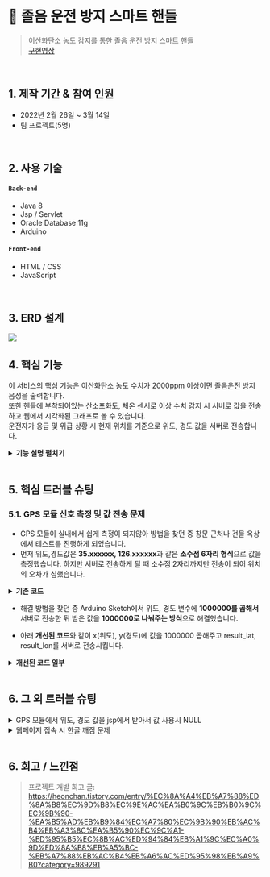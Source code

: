 # :pushpin: 졸음 운전 방지 스마트 핸들
>이산화탄소 농도 감지를 통한 졸음 운전 방지 스마트 핸들  
>[구현영상](https://youtu.be/GPuEISN3gjA) 

</br>

## 1. 제작 기간 & 참여 인원
- 2022년 2월 26일 ~ 3월 14일
- 팀 프로젝트(5명)

</br>

## 2. 사용 기술
#### `Back-end`
  - Java 8
  - Jsp / Servlet
  - Oracle Database 11g
  - Arduino
#### `Front-end`
  - HTML / CSS
  - JavaScript

</br>

## 3. ERD 설계
![](https://user-images.githubusercontent.com/90882199/159430575-1eede29c-4d17-462f-a311-f52c36ad54e8.png)


## 4. 핵심 기능
이 서비스의 핵심 기능은 이산화탄소 농도 수치가 2000ppm 이상이면 졸음운전 방지 음성을 출력합니다.  
또한 핸들에 부착되어있는 산소포화도, 체온 센서로 이상 수치 감지 시 서버로 값을 전송하고 웹에서 시각화된 그래프로 볼 수 있습니다.  
운전자가 응급 및 위급 상황 시 현재 위치를 기준으로 위도, 경도 값을 서버로 전송합니다.  

<details>
<summary><b>기능 설명 펼치기</b></summary>
<div markdown="1">

### 4.1. 전체 흐름
<p align="center">
    <img src="https://user-images.githubusercontent.com/90882199/159431688-5d6b3689-db14-493d-9808-53d48d01009d.png">
</p>
<p align="center">서비스 흐름도 입니다.</p>
<p align="center">
    <img src="https://user-images.githubusercontent.com/90882199/159434996-68f5ca65-cbf3-4c79-9ac3-0ae7221a5bbf.png">
</p>
<p align="center">제품 회로도 입니다.</p>
<p align="center">
    <img src="https://user-images.githubusercontent.com/90882199/159435519-5946f46a-f8d7-441c-81c6-8f9fd00c5e08.png">
</p>
<p align="center">제품 사진 입니다.</p>
핸들 뒤편 좌측과 우측 부분에서 산소포화도 체온을 측정 할 수 있습니다. GPS 모듈은 핸들 내부에 부착되어있습니다. 이산화탄소 센서와, MP3 모듈을 분리한 이유는 실제 차량의 스피커와 연동된 모습을 연출하기 위해서 분리시켜놓았습니다. 실제 차량으로 제품을 만든다면 MP3 모듈을 차량의 스피커와 블루투스 연결을 할 생각입니다.

<details>
<summary><b>아두이노 코드</b></summary>
<div markdown="1">

~~~c++
#include <WiFi.h>
#include <HTTPClient.h>
#include <SoftwareSerial.h>

//체온
#include <Adafruit_MLX90614.h>
Adafruit_MLX90614 mlx = Adafruit_MLX90614();

//산소포화도
#include <Wire.h>
#include "MAX30100_PulseOximeter.h"
#define REPORTING_PERIOD_MS     1000
PulseOximeter pox;
uint32_t tsLastReport = 0;

//gps
#include <TinyGPS.h>
TinyGPS gps;
SoftwareSerial ss(5, 16); // 18tx 19rx
int cnt;
int btn = 2;
boolean check;
int buttonState;

const char* ssid = "KT_GiGA_8403";
const char* password = "6az42bd158";

const char* serverName = "http://59.0.236.167:8081/27.8Hz/getValuesTest.jsp";

unsigned long lastTime = 0;
unsigned long timerDelay = 6000;
long prev_time;

void setup() {
  Serial.begin(9600);

  WiFi.begin(ssid, password);
  Serial.println("Connecting");
  while (WiFi.status() != WL_CONNECTED) {
    delay(500);
    Serial.print(".");
  }
  Serial.println("");
  Serial.print("Connected to WiFi network with IP Address: ");
  Serial.println(WiFi.localIP());

  pox.begin();
  Wire1.setPins(26, 27);
  mlx.begin(MLX90614_I2CADDR, &Wire1);

  //gps
  ss.begin(9600);
  pinMode(2, INPUT);
  cnt = 0;
}

void loop() {
  //산소포화도, 심박수 출력 코드
  pox.update();
  Serial.print("심박수:");
  Serial.print(pox.getHeartRate());
  Serial.print("bpm / 산소포화도:");
  Serial.print(pox.getSpO2());
  Serial.print("%");
  Serial.print(" 체온 = ");
  Serial.print(mlx.readObjectTempC());
  Serial.print("*C");

  //버튼
  buttonState = digitalRead(btn);

  bool newData = false;
  unsigned long chars;
  unsigned short sentences, failed;

  float flat, flon;
  unsigned long age;
  double x, y;
  int result_lat, result_lon;

  if (buttonState == 1) {
    if (check == true) {
      cnt++;
      check = false;
    }
  } else {
    check = true;
  }

  Serial.print(" cnt : ");
  Serial.println(cnt);
  delay(100);

  //Send an HTTP POST request every 10 minutes
  String httpRequestData = "";
  if ((millis() - lastTime) > timerDelay) {
    //Check WiFi connection status
    if (WiFi.status() == WL_CONNECTED) {
      WiFiClient client;
      HTTPClient http;

      // Your Domain name with URL path or IP address with path
      http.begin(client, serverName);

      // Specify content-type header
      http.addHeader("Content-Type", "application/x-www-form-urlencoded");
      // Data to send with HTTP POST

      //---------------------------------------------------------------------------
      //---------------------------------------------------------------------------
      //---------------------------------------------------------------------------
      //서버에 산소포화도,심박수,체온값 전송
      if (pox.getHeartRate() >= 45 && pox.getSpO2() > 90 && pox.getSpO2() <= 100) {
        httpRequestData = "hr=" + (String)pox.getHeartRate() + "&o2=" + (String)pox.getSpO2() + "&temp=" + (String)mlx.readObjectTempC();
      }
      //---------------------------------------------------------------------------
      //---------------------------------------------------------------------------
      //---------------------------------------------------------------------------

      // Send HTTP POST request
      int httpResponseCode = http.POST(httpRequestData);

      Serial.print("HTTP Response code: ");
      Serial.println(httpResponseCode);

      if (millis() - prev_time > 1000) {
        pox = PulseOximeter();
        pox.begin();
      }
      prev_time = millis();

      // Free resources
      http.end();
    }
    else {
      Serial.println("WiFi Disconnected");
    }

    // 버튼 3번 누르면 gps 값 보내기
    if (cnt > 0) {
      for (unsigned long start = millis(); millis() - start < 1000;)
      {
        while (ss.available())
        {
          char c = ss.read();
          // Serial.write(c); // uncomment this line if you want to see the GPS data flowing
          if (gps.encode(c)) // Did a new valid sentence come in?
            newData = true;
        }
      }

      if (newData)
      {
        gps.f_get_position(&flat, &flon, &age);
        Serial.print("LAT=");
        Serial.print(flat == TinyGPS::GPS_INVALID_F_ANGLE ? 0.0 : flat, 6);
        x = (flat == TinyGPS::GPS_INVALID_F_ANGLE ? 0.0 : flat);
        result_lat = x * 1000000;
        Serial.print(" ");
        Serial.print("LON=");
        Serial.println(flon == TinyGPS::GPS_INVALID_F_ANGLE ? 0.0 : flon, 6);
        y = (flon == TinyGPS::GPS_INVALID_F_ANGLE ? 0.0 : flon);
        result_lon = y * 1000000;

        //서버에 GPS값 전송
        httpRequestData += "&LAT=" + (String)result_lat + "&LON=" + (String)result_lon;
      }
    }

    lastTime = millis();
  }
}
~~~  
</div>
</details>

### 4.2. GPS 값을 전송 받아 지도에 위치 표시
![code1](https://user-images.githubusercontent.com/90882199/160230188-54f325ee-1829-49ca-a1f0-ce681afd331c.jpg) 
![image](https://user-images.githubusercontent.com/90882199/160229587-17521393-4827-4724-bf27-0195655af922.png)
- **Kakao Maps API 활용한 위치 표시** :pushpin:[코드 확인](https://github.com/HeonchanKim/smhrd_coreProject/blob/master/src/main/webapp/kakaoMap_gps.jsp#L21)
  - GPS 모듈을 통해 운전자의 경도, 위도 값을 알아냅니다.
  - 값을 서버로 전송시켜 API를 활용해 지도에 위치를 표시해줍니다.

### 4.3. 운전자 측정 데이터 그래프 표시 
![code2](https://user-images.githubusercontent.com/90882199/160231779-f2169834-cac9-4710-9427-0762dc0d0ce5.jpg)
- **1번** 데이터 측정 시간 날을 기준으로 DB에 값이 저장되어 있지 않으면 값을 저장하고 값이 저장되어있다면 값을 변경합니다.
- **2번** 건강 데이터가 저장된 객체를 생성하고 변수에 저장합니다.
- **3번** DB에서 저장된 값을 기준으로 그래프 보여주는 코드 일부 입니다.

</br>

![image](https://user-images.githubusercontent.com/90882199/160228814-98c08252-0ee7-4009-b2b8-5611da092a39.png)
**chart JS 사용해 그래프 구현** :pushpin:[코드 확인](https://github.com/HeonchanKim/smhrd_coreProject/blob/master/src/main/webapp/278board/HealthData.jsp#L151)
  - 건강 데이터를 측정하고 데이터를 서버로 전송받아 DB에 저장합니다.
  - Chart.js Open source를 활용해 사용자에게 그래프로 저장된 데이터를 보여줍니다.
</div>
</details>

</br>

## 5. 핵심 트러블 슈팅
### 5.1. GPS 모듈 신호 측정 및 값 전송 문제
- GPS 모듈이 실내에서 쉽게 측정이 되지않아 방법을 찾던 중 창문 근처나 건물 옥상에서 테스트를 진행하게 되었습니다.
- 먼저 위도,경도값은 **35.xxxxxx, 126.xxxxxx**과 같은 **소수점 6자리 형식**으로 값을 측정했습니다. 하지만 서버로 전송하게 될 때 소수점 2자리까지만 전송이 되어 위치의 오차가 심했습니다.

<details>
<summary><b>기존 코드</b></summary>
<div markdown="1">

~~~c++
#include <SoftwareSerial.h>

#include <TinyGPS.h>

TinyGPS gps;
SoftwareSerial ss(18, 19); // 18tx 19rx

void setup()
{
  Serial.begin(9600);
  ss.begin(9600);
}

void loop()
{
  bool newData = false;
  unsigned long chars;
  unsigned short sentences, failed;

  for (unsigned long start = millis(); millis() - start < 1000;)
  {
    while (ss.available())
    {
      char c = ss.read();
      if (gps.encode(c))
        newData = true;
    }
  }

  if (newData)
  {
    float flat, flon;
    unsigned long age;
    gps.f_get_position(&flat, &flon, &age);
    Serial.print("LAT=");
    Serial.print(flat == TinyGPS::GPS_INVALID_F_ANGLE ? 0.0 : flat, 6);
    Serial.print(" LON=");
    Serial.println(flon == TinyGPS::GPS_INVALID_F_ANGLE ? 0.0 : flon, 6);
  }
  
}
~~~

</div>
</details>

- 해결 방법을 찾던 중 Arduino Sketch에서 위도, 경도 변수에 **1000000를 곱해서** 서버로 전송한 뒤 받은 값을 **1000000로 나눠주는 방식**으로 해결했습니다.

 
- 아래 **개선된 코드**와 같이 x(위도), y(경도)에 값을 1000000 곱해주고 result_lat, result_lon를 서버로 전송시킵니다.

<details>
<summary><b>개선된 코드 일부</b></summary>
<div markdown="1">

~~~c++
 if (newData)
  {
    gps.f_get_position(&flat, &flon, &age);
    Serial.print("LAT=");
    Serial.print(flat == TinyGPS::GPS_INVALID_F_ANGLE ? 0.0 : flat, 6);
    x = (flat == TinyGPS::GPS_INVALID_F_ANGLE ? 0.0 : flat);
    result_lat = x * 1000000;
    Serial.print(" ");
    Serial.print("LON=");
    Serial.println(flon == TinyGPS::GPS_INVALID_F_ANGLE ? 0.0 : flon, 6);
    y = (flon == TinyGPS::GPS_INVALID_F_ANGLE ? 0.0 : flon);
    result_lon = y * 1000000;
  }
~~~
</div>
<details>
<summary><b>서버로 전송한 JSP 코드 일부</b></summary>
<div markdown="1">

~~~java
 if (newData)
  //위도와 경도 값 받아오기
		String lat = request.getParameter("LAT");
		String lon = request.getParameter("LON");
		double r_lat = 0;
		double r_lon = 0;
		
		//실수형 소수점 형식 변환 클래스
		DecimalFormat df  = new DecimalFormat("0.0000");
		
		GpsDAO dao = new GpsDAO();
		GpsVO vo = dao.selectVal();
		
		if(!(lat == null && lon == null)){
			
			//문자열 경도, 위도 실수형으로 변환
			r_lat = Integer.parseInt(lat) / 1000000.0;
			r_lon = Integer.parseInt(lon) / 1000000.0;
			
			//r_lat, r_lon 타입 변환
			double x = Double.parseDouble(df.format(r_lat));
			double y = Double.parseDouble(df.format(r_lon));
			
			//db에 들어간 마지막 위도경도 값 가져오기
			double getLat = Double.parseDouble(df.format(vo.getLat()));
			double getLon = Double.parseDouble(df.format(vo.getLon()));
			
			//현재가져온 위도경도값과 db마지막 위도경도값이 같지않을 때
			if(!(x==getLat && y==getLon)){
				dao.insertVal(r_lat, r_lon);
				System.out.println("dao.insertVal() 실행완료!");			
			}		
		}
~~~

</div>
</details>
</details>

</br>

## 6. 그 외 트러블 슈팅

<details>
<summary>GPS 모듈에서 위도, 경도 값을 jsp에서 받아서 값 사용시 NULL</summary>
<div markdown="1">

- 위도, 경도 값을 받아 변수에 저장 후 이클립스 콘솔에 출력시 값 정상적으로 출력
- jsp 파일 하단에서 script태그를 열어 표현식으로 위도,경도 값 사용시 null 출력
- 여러 방법을 사용하던 중 DB에 값을 저장 후 저장된 값을 사용하는 방식으로 해결
</div>
</details>    
<details>
<summary>웹페이지 접속 시 한글 깨짐 문제</summary>
<div markdown="1">

- 학원에서 주로 euc-kr 인코딩을 사용하면서 배웠다. 아마 utf-8 형식의 파일과, euc-kr의 파일이 동시에 존재하면서 깨지기 시작했었던 것 같다.
- Servers 프로젝트의 Server.xml에서 URI 인코딩을 euc-kr에서 utf-8로 변경하니 문제가 해결되었다.
- 
</div>
</details>    


    
</br>

## 6. 회고 / 느낀점
>프로젝트 개발 회고 글: https://heonchan.tistory.com/entry/%EC%8A%A4%EB%A7%88%ED%8A%B8%EC%9D%B8%EC%9E%AC%EA%B0%9C%EB%B0%9C%EC%9B%90-%EA%B5%AD%EB%B9%84%EC%A7%80%EC%9B%90%EB%AC%B4%EB%A3%8C%EA%B5%90%EC%9C%A1-%ED%95%B5%EC%8B%AC%ED%94%84%EB%A1%9C%EC%A0%9D%ED%8A%B8%EB%A5%BC-%EB%A7%88%EB%AC%B4%EB%A6%AC%ED%95%98%EB%A9%B0?category=989291
